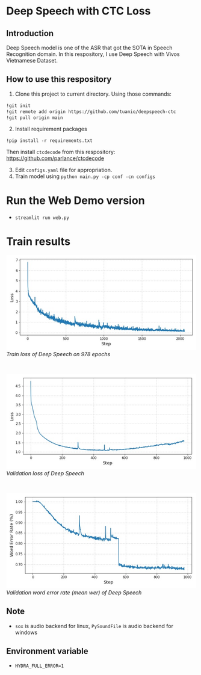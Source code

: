 # Deep Speech with CTC Loss

## Introduction

Deep Speech model is one of the ASR that got the SOTA in Speech Recognition domain. In this respository, I use Deep Speech with Vivos Vietnamese Dataset. 

## How to use this respository

1. Clone this project to current directory. Using those commands:
```
!git init
!git remote add origin https://github.com/tuanio/deepspeech-ctc
!git pull origin main
```
2. Install requirement packages
```
!pip install -r requirements.txt
```

Then install `ctcdecode` from this respository: https://github.com/parlance/ctcdecode

3. Edit `configs.yaml` file for appropriation.
4. Train model using `python main.py -cp conf -cn configs`

# Run the Web Demo version
- `streamlit run web.py`

# Train results

<p>
    <img src="assets\train_loss.jpg" alt="train_loss"/>
    <em>Train loss of Deep Speech on 978 epochs</em>
</p>

<br>

<p>
    <img src="assets\validation_loss.jpg" alt="validation_loss"/>
    <em>Validation loss of Deep Speech</em>
</p>

<br>

<p>
    <img src="assets\validation_wer.jpg" alt="validation_wer"/>
    <em>Validation word error rate (mean wer) of Deep Speech</em>
</p>

## Note
- `sox` is audio backend for linux, `PySoundFile` is audio backend for windows

## Environment variable
- `HYDRA_FULL_ERROR=1`